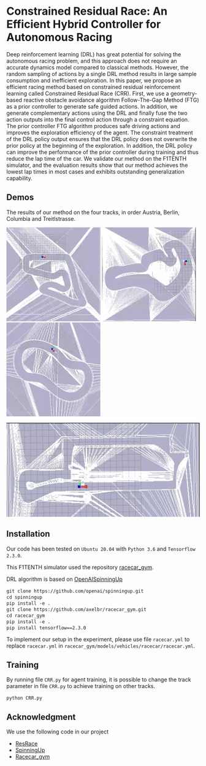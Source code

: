 # Constrained Residual Race: An Efficient Hybrid Controller for Autonomous Racing
Deep reinforcement learning (DRL) has great potential for solving 
the autonomous racing problem, 
and this approach does not require an accurate dynamics model compared
to classical methods. However, the random sampling of actions
by a single DRL method results in large sample consumption
and inefficient exploration. In this paper, we propose an efficient
racing method based on constrained residual reinforcement
learning called Constrained Residual Race (CRR). First, we use
a geometry-based reactive obstacle avoidance algorithm 
Follow-The-Gap Method (FTG) as a prior controller to generate safe
guided actions. In addition, we generate complementary actions
using the DRL and finally fuse the two action outputs into the
final control action through a constraint equation. The prior
controller FTG algorithm produces safe driving actions and
improves the exploration efficiency of the agent. The constraint
treatment of the DRL policy output ensures that the DRL
policy does not overwrite the prior policy at the beginning of
the exploration. In addition, the DRL policy can improve the
performance of the prior controller during training and thus
reduce the lap time of the car. We validate our method on the
F1TENTH simulator, and the evaluation results show that our
method achieves the lowest lap times in most cases and exhibits
outstanding generalization capability.

## Demos
The results of our method on the four tracks, in order Austria, Berlin, Columbia and Treitlstrasse.

<img src="gif/Aus.gif" width="245"> <img src="gif/Ber.gif" width="245"> <img src="gif/Col.gif" width="245">

 <img src="gif/Tre.gif" width="745" height="245">



## Installation
Our code has been tested on `Ubuntu 20.04` with `Python 3.6` and `Tensorflow 2.3.0`. 

This F1TENTH simulator used the repository [racecar_gym](https://github.com/axelbr/racecar_gym).

DRL algorithm is based on [OpenAISpinningUp](https://github.com/openai/spinningup)
```
git clone https://github.com/openai/spinningup.git 
cd spinningup 
pip install -e . 
git clone https://github.com/axelbr/racecar_gym.git
cd racecar_gym
pip install -e .
pip install tensorflow==2.3.0 

```

To implement our setup in the experiment, 
please use file ```racecar.yml``` to replace 
```racecar.yml``` in 
```racecar_gym/models/vehicles/racecar/racecar.yml```.

## Training

By running file ```CRR.py``` for agent training, 
it is possible to change the track parameter in file ```CRR.py``` to achieve training on other tracks.

```
python CRR.py
```

## Acknowledgment

We use the following code in our project

* [ResRace](https://github.com/kaixindelele/ResRace)
* [SpinningUp](https://github.com/openai/spinningup)
* [Racecar_gym](https://github.com/axelbr/racecar_gym)
